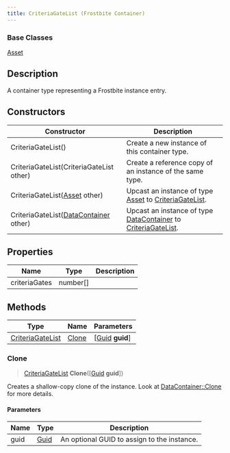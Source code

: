 ```yaml
---
title: CriteriaGateList (Frostbite Container)
---
```

### Base Classes

[Asset](Asset)

## Description

A container type representing a Frostbite instance entry.

## Constructors

| Constructor                                                                 | Description                                                                                                             |
| --------------------------------------------------------------------------- | ----------------------------------------------------------------------------------------------------------------------- |
| CriteriaGateList()                                                          | Create a new instance of this container type.                                                                           |
| CriteriaGateList(CriteriaGateList other)                                    | Create a reference copy of an instance of the same type.                                                                |
| CriteriaGateList([Asset](Asset) other)                                      | Upcast an instance of type [Asset](Asset) to [CriteriaGateList](CriteriaGateList).                                      |
| CriteriaGateList([DataContainer](/vext/ref/cls/shr/datacontainer) other) | Upcast an instance of type [DataContainer](/vext/ref/cls/shr/datacontainer) to [CriteriaGateList](CriteriaGateList). |

## Properties

| Name          | Type       | Description |
| ------------- | ---------- | ----------- |
| criteriaGates | number\[\] |             |

## Methods

| Type                                 | Name            | Parameters                                     |
| ------------------------------------ | --------------- | ---------------------------------------------- |
| [CriteriaGateList](CriteriaGateList) | [Clone](#clone) | \[[Guid](/vext/ref/cls/shr/guid) **guid**\] |

### Clone

> [CriteriaGateList](CriteriaGateList) **Clone**(\[[Guid](/vext/ref/cls/shr/guid) **guid**\])

Creates a shallow-copy clone of the instance. Look at [DataContainer::Clone](/vext/ref/cls/shr/datacontainer#clone) for more details.

#### Parameters

| Name | Type         | Description                                 |
| ---- | ------------ | ------------------------------------------- |
| guid | [Guid](Guid) | An optional GUID to assign to the instance. |
